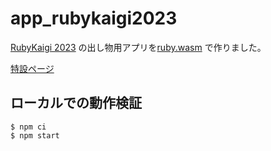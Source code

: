 # app_rubykaigi2023

[RubyKaigi 2023](https://rubykaigi.org/2023/sponsors/#sponsor-498) の出し物用アプリを[ruby.wasm](https://github.com/ruby/ruby.wasm) で作りました。

[特設ページ](https://rubykaigi2023.diggle.bar/)

## ローカルでの動作検証

```
$ npm ci
$ npm start
```
